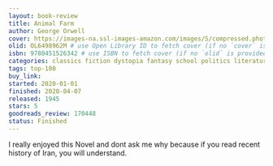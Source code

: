 ```yaml
---
layout: book-review
title: Animal Farm
author: George Orwell
cover: https://images-na.ssl-images-amazon.com/images/S/compressed.photo.goodreads.com/books/1325861570i/170448.jpg
olid: OL6498962M # use Open Library ID to fetch cover (if no `cover` is provided)
isbn: 9780451526342 # use ISBN to fetch cover (if no `olid` is provided, dashes are optional)
categories: classics fiction dystopia fantasy school politics literature science-fiction novels
tags: top-100
buy_link: 
started: 2020-01-01
finished: 2020-04-07
released: 1945
stars: 5
goodreads_review: 170448
status: Finished
---
```


I really enjoyed this Novel and dont ask me why because if you read recent history of Iran, you will understand.
